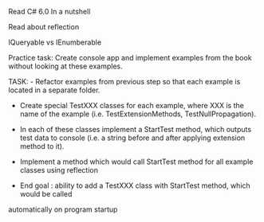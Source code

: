 Read C\# 6.0 In a nutshell

Read about reflection

IQueryable vs IEnumberable







Practice task: Create console app and implement examples from the book without looking at these examples.

TASK: - Refactor examples from previous step so that each example is located in a separate folder.

* Create special TestXXX classes for each example, where XXX is the name of the example \(i.e. TestExtensionMethods, TestNullPropagation\).

* In each of these classes implement a StartTest method, which outputs test data to console \(i.e. a string before and after applying extension method to it\).

* Implement a method which would call StartTest method for all example classes using reflection

* End goal : ability to add a TestXXX class with StartTest method, which would be called

automatically on program startup

